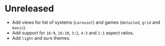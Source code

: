 # Unreleased

* Add views for list of systems (`carousel`) and games (`detailed`, `grid` and `basic`).
* Add support for `16:9`, `16:10`, `3:2`, `4:3` and `1:1` aspect ratios.
* Add `light` and `dark` themes.
